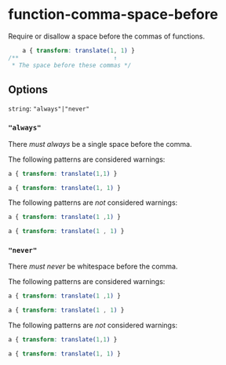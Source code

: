 # function-comma-space-before

Require or disallow a space before the commas of functions.

```css
    a { transform: translate(1, 1) }
/**                           ↑  
 * The space before these commas */
```

## Options

`string`: `"always"|"never"`

### `"always"`

There *must always* be a single space before the comma.

The following patterns are considered warnings:

```css
a { transform: translate(1,1) }
```

```css
a { transform: translate(1, 1) }
```

The following patterns are *not* considered warnings:

```css
a { transform: translate(1 ,1) }
```

```css
a { transform: translate(1 , 1) }
```

### `"never"`

There *must never* be whitespace before the comma.

The following patterns are considered warnings:

```css
a { transform: translate(1 ,1) }
```

```css
a { transform: translate(1 , 1) }
```

The following patterns are *not* considered warnings:

```css
a { transform: translate(1,1) }
```

```css
a { transform: translate(1, 1) }
```
